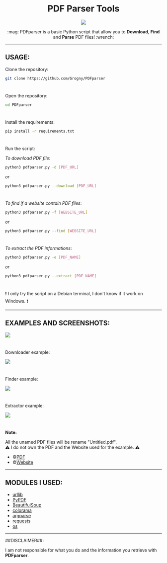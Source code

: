 <h1 align="center">PDF Parser Tools</h1>

<p align="center">
  <img src="https://github.com/Grogny/image-video-gif/blob/main/pdfparserstyle.png">
</p>

<p align="center">
  :mag: PDFparser is a basic Python script that allow you to <strong>Download</strong>, <strong>Find</strong> and <strong>Parse</strong> PDF files! :wrench:
</p>

---
## USAGE:

Clone the repository:
```bash
git clone https://github.com/Grogny/PDFparser
```

#
Open the repository:
```bash
cd PDFparser
```

#
Install the requirements:
```bash
pip install -r requirements.txt
```

#
Run the script:

*To download PDF file*:
```bash
python3 pdfparser.py -d [PDF_URL]
```
*or*
```bash
python3 pdfparser.py --download [PDF_URL]
```

#
*To find if a website contain PDF files*:
```bash
python3 pdfparser.py -f [WEBSITE_URL]
```
*or*
```bash
python3 pdfparser.py --find [WEBSITE_URL]
```

#
*To extract the PDF informations*:
```bash
python3 pdfparser.py -e [PDF_NAME]
```
*or*
```bash
python3 pdfparser.py --extract [PDF_NAME]
```

#
:exclamation: I only try the script on a Debian terminal, I don't know if it work on Windows. :exclamation:

---
## EXAMPLES AND SCREENSHOTS:

<img src="https://github.com/Grogny/image-video-gif/blob/main/pdfparsermenu.png">

#
Downloader example:
<p align="left">
  <img src="https://github.com/Grogny/image-video-gif/blob/main/downloadsample.png">
</p>

#
Finder example:
<p align="left">
  <img src="https://github.com/Grogny/image-video-gif/blob/main/findsample.png">
</p>

#
Extractor example:
<p align="left">
  <img src="https://github.com/Grogny/image-video-gif/blob/main/extractsample.png">
</p>

#
**Note:**

All the unamed PDF files will be rename "Untitled.pdf".\
:warning: I do not own the PDF and the Website used for the example. :warning:

- ©[PDF](https://pdfobject.com/pdf/sample.pdf)
- ©[Website](https://www.princexml.com/samples/)

---
## MODULES I USED:

- [urllib](https://docs.python.org/3/library/urllib.html)
- [PyPDF](https://pypdf.readthedocs.io/en/stable/)
- [BeautifulSoup](https://omz-software.com/pythonista/docs/ios/beautifulsoup.html)
- [colorama](https://super-devops.readthedocs.io/en/latest/misc.html)
- [argparse](https://docs.python.org/3/library/argparse.html)
- [requests](https://requests.readthedocs.io/en/latest/)
- [os](https://docs.python.org/3/library/os.html)

---
##DISCLAIMER##:

I am not responsible for what you do and the information you retrieve with <strong>PDFparser</strong>.
